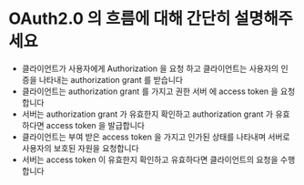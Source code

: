 # OAuth2.0 의 흐름에 대해 간단히 설명해주세요

- 클라이언트가 사용자에게 Authorization 을 요청 하고 클라이언트는 사용자의 인증을 나타내는 authorization grant 를 받습니다
- 클라이언트는 authorization grant 를 가지고 권한 서버 에 access token 을 요청합니다
- 서버는 authorization grant 가 유효한지 확인하고 authorization grant 가 유효하다면 access token 을 발급합니다
- 클라이언트는 부여 받은 access token 을 가지고 인가된 상태를 나타내며 서버로 사용자의 보호된 자원을 요청합니다
- 서버는 access token 이 유효한지 확인하고 유효하다면 클라이언트의 요청을 수행합니다

